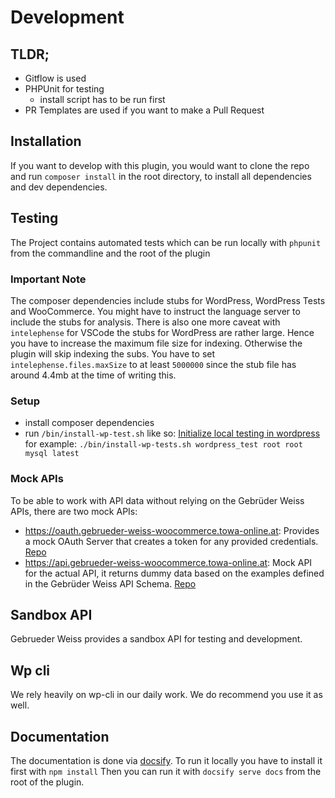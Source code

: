 # Development

## TLDR;

- Gitflow is used
- PHPUnit for testing
  - install script has to be run first
- PR Templates are used if you want to make a Pull Request

## Installation

If you want to develop with this plugin, you would want to clone the repo and run `composer install` in the root directory, to install all dependencies and dev dependencies.

## Testing

The Project contains automated tests which can be run locally with `phpunit` from the commandline and the root of the plugin

### Important Note

The composer dependencies include stubs for WordPress, WordPress Tests and WooCommerce. You might have to instruct the language server to include the stubs for analysis. There is also one more caveat with `intelephense` for VSCode the stubs for WordPress are rather large. Hence you have to increase the maximum file size for indexing. Otherwise the plugin will skip indexing the subs. You have to set `intelephense.files.maxSize` to at least `5000000` since the stub file has around 4.4mb at the time of writing this.

### Setup

- install composer dependencies
- run `/bin/install-wp-test.sh` like so: [Initialize local testing in wordpress](https://make.wordpress.org/cli/handbook/misc/plugin-unit-tests/#3-initialize-the-testing-environment-locally) for example:
`./bin/install-wp-tests.sh wordpress_test root root mysql latest`

### Mock APIs

To be able to work with API data without relying on the Gebrüder Weiss APIs, there are two mock APIs:
- https://oauth.gebrueder-weiss-woocommerce.towa-online.at: Provides a mock OAuth Server that creates a token for any provided credentials. [Repo](https://bitbucket.org/towa_gmbh/gebrueder-weiss-oauth-mock/src/main/)
- https://api.gebrueder-weiss-woocommerce.towa-online.at: Mock API for the actual API, it returns dummy data based on the examples defined in the Gebrüder Weiss API Schema. [Repo](https://bitbucket.org/towa_gmbh/gebrueder-weiss-api-mock/src/main/)

## Sandbox API

Gebrueder Weiss provides a sandbox API for testing and development.

## Wp cli

We rely heavily on wp-cli in our daily work. We do recommend you use it as well.

## Documentation

The documentation is done via [docsify](https://docsify.js.org/). To run it locally you have to install it first with
`npm install`
Then you can run it with `docsify serve docs` from the root of the plugin.